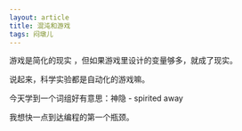 ```yaml
---
layout: article
title: 混沌和游戏
tags: 闷墩儿
---
```


游戏是简化的现实 ，但如果游戏里设计的变量够多，就成了现实。

说起来，科学实验都是自动化的游戏嘛。



今天学到一个词组好有意思：神隐 - spirited away

我想快一点到达编程的第一个瓶颈。